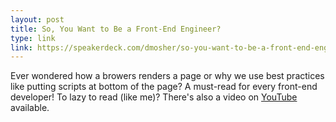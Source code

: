 ```yaml
---
layout: post
title: So, You Want to Be a Front-End Engineer?
type: link
link: https://speakerdeck.com/dmosher/so-you-want-to-be-a-front-end-engineer
---
```

Ever wondered how a browers renders a page or why we use best practices like putting scripts at bottom of the page? A must-read for every front-end developer!
To lazy to read (like me)? There's also a video on [YouTube](https://www.youtube.com/watch?v=Lsg84NtJbmI) available.

